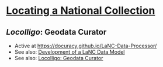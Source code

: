 # [Locating a National Collection](https://www.nationalcollection.org.uk/Foundation-Projects#:~:text=Locating%20a%20National%20Collection)
## ***Locolligo***: Geodata Curator
* Active at https://docuracy.github.io/LaNC-Data-Processor/
* See also: [Development of a LaNC Data Model](https://docs.google.com/document/d/1yhVAqpPnKJ9SWfl-yg2zfMyPMTDNkerI7lCGF-pB7I8/edit?usp=sharing)
* See also: [Locolligo: Geodata Curator](https://docs.google.com/document/d/1H0KmYf405QS2ECozHpmAFsLz2MbXd_3qLKXBmLFCoJc/edit?usp=sharing)
